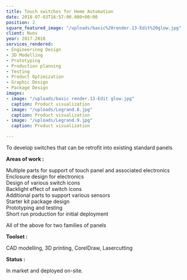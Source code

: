 ```yaml
---
title: Touch switches for Home Automation
date: 2018-07-03T16:57:00.000+00:00
position: 2
square_featured_image: "/uploads/basic%20render.13-Edit%20glow.jpg"
client: Nuos
year: 2017-2018
services_rendered:
- Engineerinng Design
- 3D Modelling
- Prototyping
- Production planning
- Testing
- Product Optimization
- Graphic Design
- Package Design
images:
- image: "/uploads/basic render.13-Edit glow.jpg"
  caption: Product visualization
- image: "/uploads/Legrand.8.jpg"
  caption: Product visualization
- image: "/uploads/Legrand.9.jpg"
  caption: Product visualization

---
```

To develop switches that can be retrofit into existing standard panels

**Areas of work :**

Multiple parts for support of touch panel and associated electronics  
Enclosure design for electronics  
Design of various switch icons  
Backlight effect of switch icons  
Additional parts to support various sensors  
Starter kit package design  
Prototyping and testing  
Short run production for initial deployment

All of the above for two families of panels

**Toolset :**

CAD modelling, 3D printing, CorelDraw, Lasercutting

**Status :**

In market and deployed on-site.
